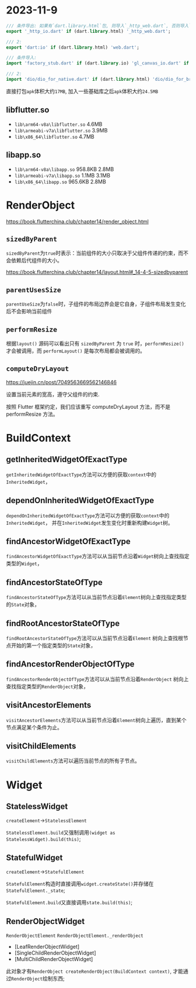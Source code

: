 # 2023-11-9

```dart
/// 条件导出: 如果有`dart.library.html`包, 则导入`_http_web.dart`, 否则导入`_http_io.dart`
export '_http_io.dart' if (dart.library.html) '_http_web.dart';

/// 2:
export 'dart:io' if (dart.library.html) 'web.dart';

/// 条件导入:
import 'factory_stub.dart' if (dart.library.io) 'gl_canvas_io.dart' if (dart.library.html) 'gl_canvas_web.dart';

/// 2:
import 'dio/dio_for_native.dart' if (dart.library.html) 'dio/dio_for_browser.dart';
```

直接打包`apk`体积大约`17MB`, 加入一些基础库之后`apk`体积大约`24.5MB`

## libflutter.so

- `lib\arm64-v8a\libflutter.so`   4.6MB
- `lib\armeabi-v7a\libflutter.so` 3.9MB
- `lib\x86_64\libflutter.so`      4.7MB

## libapp.so

- `lib\arm64-v8a\libapp.so`       958.8KB 2.8MB
- `lib\armeabi-v7a\libapp.so`     1.1MB 3.1MB
- `lib\x86_64\libapp.so`          965.6KB 2.8MB

# RenderObject

https://book.flutterchina.club/chapter14/render_object.html

## `sizedByParent`

`sizedByParent`为`true`时表示：当前组件的大小只取决于父组件传递的约束，而不会依赖后代组件的大小。

https://book.flutterchina.club/chapter14/layout.html#_14-4-5-sizedbyparent

## `parentUsesSize`

`parentUseSize`为`false`时，子组件的布局边界会是它自身，子组件布局发生变化后不会影响当前组件

## `performResize`

根据`layout()` 源码可以看出只有 `sizedByParent` 为 `true` 时，`performResize()` 才会被调用，而
`performLayout()` 是每次布局都会被调用的。

## `computeDryLayout`

https://juejin.cn/post/7049563669562146846

设置当前元素的宽高，遵守父组件的约束.

按照 Flutter 框架约定，我们应该重写 computeDryLayout 方法，而不是 performResize 方法。

# BuildContext

## getInheritedWidgetOfExactType

`getInheritedWidgetOfExactType`方法可以方便的获取`context`中的`InheritedWidget`，

## dependOnInheritedWidgetOfExactType

`dependOnInheritedWidgetOfExactType`方法可以方便的获取`context`中的`InheritedWidget`，
并在`InheritedWidget`发生变化时重新构建`Widget`树。

## findAncestorWidgetOfExactType

`findAncestorWidgetOfExactType`方法可以从当前节点沿着`Widget`树向上查找指定类型的`Widget`，

## findAncestorStateOfType

`findAncestorStateOfType`方法可以从当前节点沿着`Element`树向上查找指定类型的`State`对象，

## findRootAncestorStateOfType

`findRootAncestorStateOfType`方法可以从当前节点沿着`Element`
树向上查找根节点开始的第一个指定类型的`State`对象，

## findAncestorRenderObjectOfType

`findAncestorRenderObjectOfType`方法可以从当前节点沿着`RenderObject`
树向上查找指定类型的`RenderObject`对象，

## visitAncestorElements

`visitAncestorElements`方法可以从当前节点沿着`Element`树向上遍历，直到某个节点满足某个条件为止。

## visitChildElements

`visitChildElements`方法可以遍历当前节点的所有子节点。


# Widget

## StatelessWidget

`createElement`->`StatelessElement`

`StatelessElement.build`又强制调用`(widget as StatelessWidget).build(this)`;

## StatefulWidget

`createElement`->`StatefulElement`

`StatefulElement`构造时直接调用`widget.createState()`并存储在`StatefulElement._state`;

`StatefulElement.build`又直接调用`state.build(this)`;

## RenderObjectWidget

`RenderObjectElement`
`RenderObjectElement._renderObject`

- [LeafRenderObjectWidget]
- [SingleChildRenderObjectWidget]
- [MultiChildRenderObjectWidget]

此对象才有`RenderObject createRenderObject(BuildContext context)`, 才能通过`RenderObject`绘制东西;


